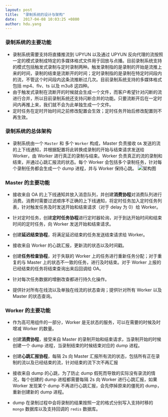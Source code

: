 ```yaml
---
layout: post
title:  "录制系统的设计与架构"
date:   2017-04-08 10:03:25 +0800
author: hdu.yang
---
```


### 录制系统的主要功能
* 录制系统需要支持将直播推流到 UPYUN 以及通过 UPYUN 反向代理的流按照一定的模式录制成特定的多媒体格式文件用于回放与点播。目前录制系统支持的模式包括触发式录制与定时录制两种。触发录制指的是录制的开始是流推上来的时间，录制的结束是流断开的时间；定时录制指的是录制在特定时间段内的流，不管这个时间段内这条流推断过几次。目前录制系统支持的多媒体格式包括 mp4、flv、ts 以及 m3u8 这四种。
* 由于触发式录制在流断开的时候就会生成一个文件，而客户希望针对闪断的流进行合并，所以目前录制系统还支持闪断合并的功能。只要流断开后在一定时间内再推上来，我们就不会为此单独生成一个文件。
* 定时任务在定时开始时间之前修改配置会生效；定时任务开始后修改配置则不再生效。

### 录制系统的总体架构
* 录制系统由一个 `Master` 和 多个 `Worker` 构成，Master 负责接收 `OA` 发送的流的上下线通知，并根据配置将此转换成录制的开始与结束请求发送给 Worker，由 Worker 进行真正的录制与结束。Worker 负责真正的流的录制和结束，并通过心跳汇报流的状态。每个 Worker 会包括多个录制任务，针对每个录制任务都会生成一个 dump 进程，并与 Worker 保持心跳。
![架构图](http://upyun-public.b0.upaiyun.com/record_struct.png)

### Master 的主要功能
* 接收来自 OA 的上下线通知并放入消息队列，并创建**消费协程**对消费队列进行消费。消费时需要过滤顺序不正确的上下线通知，将定时任务加入定时任务列表，针对触发任务及时发送开始和结束请求（对于 delay 为 0）给 Worker。

* 针对定时任务，创建**定时任务协程**进行定时器轮询，对于到达开始时间和结束时间的定时任务，向 Worker 发送开始和结束请求。

* 创建**延迟结束协程**，将满足延迟结束的任务发送结束请求给 Worker。

* 接收来自 Worker 的心跳汇报，更新流的状态以及时间戳。

* 创建**任务检查协程**，对于失联的 Worker 上的任务进行重新任务分配；对于重复的与 Master 上的状态不一致的任务，进行及时结束。对于 Worker 上报的已经结束的任务将结束查询出来后回调给 OA。

* 针对每次任务数据的增删改查都进行持久化操作。

* 提供针对所有在线流以及单独在线流的状态查询；提供针对所有 Worker 以及 Master 的状态查询。

### Worker 的主要功能
* 作为高可用组件的一部分，Worker 是无状态的服务，可以在需要的时候及时增减 Worker 的数量。

* 创建**消费协程**，接受来自 Master 的录制开始和结束请求，当录制开始的时候创建一个 dump 进程，当录制结束的时候结束对应的 dump 进程。

* 创建**心跳汇报协程**，每隔 2s 向 Master 汇报所有流的状态，包括所有正在录制的流以及已经结束的流，针对结束的流下次不再汇报

* 接收来自 dump 的心跳，为了防止 dump 假死而导致的实际没有录流的情况，每个创建的 dump 进程都需要每隔 2s 向 Worker 进行心跳汇报，如果 Worker 发现某个 dump 不再进行心跳汇报，会先停掉原来的僵死的 dump，重新创建新的 dump 进程。

* dump 在录制过程中会将录制的结果按照一定的格式分别写入支持时移的 `mongo` 数据库以及支持回调的 `redis` 数据库。
